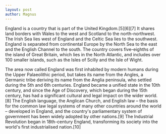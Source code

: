 ```yaml
---
layout: post
author: Magnus
---
```

England is a country that is part of the United Kingdom.[5][6][7] It shares land borders with Wales to the west and Scotland to the north-northwest. The Irish Sea lies west of England and the Celtic Sea lies to the southwest. England is separated from continental Europe by the North Sea to the east and the English Channel to the south. The country covers five-eighths of the island of Great Britain, which lies in the North Atlantic, and includes over 100 smaller islands, such as the Isles of Scilly and the Isle of Wight.

The area now called England was first inhabited by modern humans during the Upper Palaeolithic period, but takes its name from the Angles, a Germanic tribe deriving its name from the Anglia peninsula, who settled during the 5th and 6th centuries. England became a unified state in the 10th century, and since the Age of Discovery, which began during the 15th century, has had a significant cultural and legal impact on the wider world.[8] The English language, the Anglican Church, and English law – the basis for the common law legal systems of many other countries around the world – developed in England, and the country's parliamentary system of government has been widely adopted by other nations.[9] The Industrial Revolution began in 18th-century England, transforming its society into the world's first industrialised nation.[10]